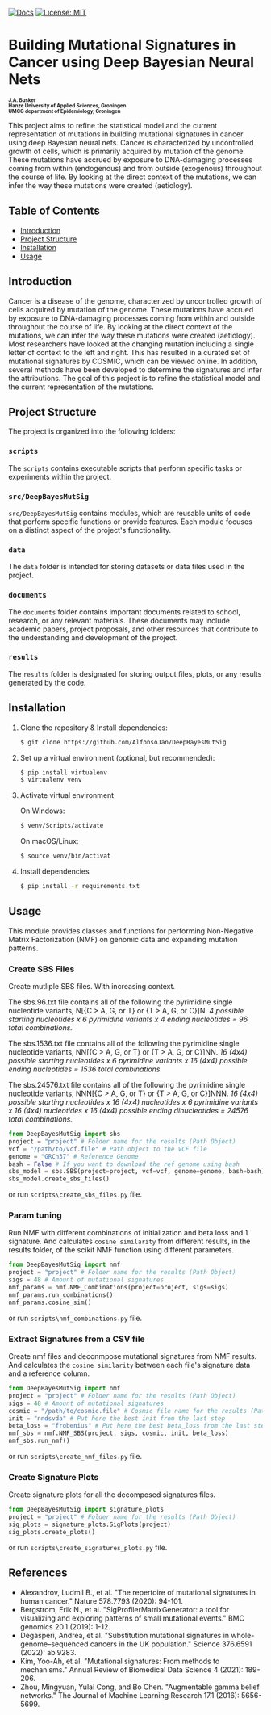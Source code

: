 [![Docs](https://img.shields.io/badge/docs-latest-blue.svg)](https://osf.io/t6j7u/wiki/home/) 
[![License: MIT](https://img.shields.io/badge/License-MIT-yellow.svg)](https://opensource.org/licenses/MIT)

# Building Mutational Signatures in Cancer using Deep Bayesian Neural Nets

<sub><sub>**J.A. Busker**</sub></sub>    
<sub><sub>**Hanze University of Applied Sciences, Groningen**</sub></sub>    
<sub><sub>**UMCG department of Epidemiology, Groningen**</sub></sub>

This project aims to refine the statistical model and the current representation of mutations in building mutational signatures in cancer using deep Bayesian neural nets. Cancer is characterized by uncontrolled growth of cells, which is primarily acquired by mutation of the genome. These mutations have accrued by exposure to DNA-damaging processes coming from within (endogenous) and from outside (exogenous) throughout the course of life. By looking at the direct context of the mutations, we can infer the way these mutations were created (aetiology).

## Table of Contents

- [Introduction](#introduction)
- [Project Structure](#project-structure)
- [Installation](#installation)
- [Usage](#usage)

## Introduction

Cancer is a disease of the genome, characterized by uncontrolled growth of cells acquired by mutation of the genome. These mutations have accrued by exposure to DNA-damaging processes coming from within and outside throughout the course of life. By looking at the direct context of the mutations, we can infer the way these mutations were created (aetiology). Most researchers have looked at the changing mutation including a single letter of context to the left and right. This has resulted in a curated set of mutational signatures by COSMIC, which can be viewed online. In addition, several methods have been developed to determine the signatures and infer the attributions. The goal of this project is to refine the statistical model and the current representation of the mutations.

## Project Structure

The project is organized into the following folders:

### `scripts`

The `scripts` contains executable scripts that perform specific tasks or experiments within the project.

### `src/DeepBayesMutSig`

`src/DeepBayesMutSig` contains modules, which are reusable units of code that perform specific functions or provide features. Each module focuses on a distinct aspect of the project's functionality.

### `data`

The `data` folder is intended for storing datasets or data files used in the project.

### `documents`

The `documents` folder contains important documents related to school, research, or any relevant materials. These documents may include academic papers, project proposals, and other resources that contribute to the understanding and development of the project.

### `results`

The `results` folder is designated for storing output files, plots, or any results generated by the code.

## Installation

1. Clone the repository & Install dependencies:

    ```bash
    $ git clone https://github.com/AlfonsoJan/DeepBayesMutSig
    ```

2. Set up a virtual environment (optional, but recommended):

    ```bash
    $ pip install virtualenv
    $ virtualenv venv
    ```

3. Activate virtual environment

    On Windows:

    ```bash
    $ venv/Scripts/activate
    ```

    On macOS/Linux:

    ```bash
    $ source venv/bin/activat
    ```

4. Install dependencies

    ```bash
    $ pip install -r requirements.txt
    ```

## Usage

This module provides classes and functions for performing Non-Negative Matrix Factorization (NMF)
on genomic data and expanding mutation patterns.

### Create SBS Files

Create mutliple SBS files. With increasing context.

The sbs.96.txt file contains all of the following the pyrimidine single nucleotide variants, N[{C > A, G, or T} or {T > A, G, or C}]N.
*4 possible starting nucleotides x 6 pyrimidine variants x 4 ending nucleotides = 96 total combinations.*

The sbs.1536.txt file contains all of the following the pyrimidine single nucleotide variants, NN[{C > A, G, or T} or {T > A, G, or C}]NN.
*16 (4x4) possible starting nucleotides x 6 pyrimidine variants x 16 (4x4) possible ending nucleotides = 1536 total combinations.*

The sbs.24576.txt file contains all of the following the pyrimidine single nucleotide variants, NNN[{C > A, G, or T} or {T > A, G, or C}]NNN.
*16 (4x4) possible starting nucleotides x 16 (4x4) nucleotides x 6 pyrimidine variants x 16 (4x4) nucleotides x 16 (4x4) possible ending dinucleotides = 24576 total combinations.*

```python
from DeepBayesMutSig import sbs
project = "project" # Folder name for the results (Path Object)
vcf = "/path/to/vcf.file" # Path object to the VCF file
genome = "GRCh37" # Reference Genome
bash = False # If you want to download the ref genome using bash
sbs_model = sbs.SBS(project=project, vcf=vcf, genome=genome, bash=bash)
sbs_model.create_sbs_files()
```

or run `scripts\create_sbs_files.py` file.

### Param tuning

Run NMF with different combinations of initialization and beta loss and 1 signature.
And calculates `cosine similarity` from different results, in the results folder, of the scikit NMF function using different parameters.

```python
from DeepBayesMutSig import nmf
project = "project" # Folder name for the results (Path Object)
sigs = 48 # Amount of mutational signatures
nmf_params = nmf.NMF_Combinations(project=project, sigs=sigs)
nmf_params.run_combinations()
nmf_params.cosine_sim()
```

or run `scripts\nmf_combinations.py` file.

### Extract Signatures from a CSV file

Create nmf files and deconmpose mutational signatures from NMF results.
And calculates the `cosine similarity` between each file's signature data and a reference column.

```python
from DeepBayesMutSig import nmf
project = "project" # Folder name for the results (Path Object)
sigs = 48 # Amount of mutational signatures
cosmic = "/path/to/cosmic.file" # Cosmic file name for the results (Path Object)
init = "nndsvda" # Put here the best init from the last step
beta_loss = "frobenius" # Put here the best beta_loss from the last step
nmf_sbs = nmf.NMF_SBS(project, sigs, cosmic, init, beta_loss)
nmf_sbs.run_nmf()
```

or run `scripts\create_nmf_files.py` file.

### Create Signature Plots

Create signature plots for all the decomposed signatures files.

```python
from DeepBayesMutSig import signature_plots
project = "project" # Folder name for the results (Path Object)
sig_plots = signature_plots.SigPlots(project)
sig_plots.create_plots()
```

or run `scripts\create_signatures_plots.py` file.

## References

- Alexandrov, Ludmil B., et al. "The repertoire of mutational signatures in human cancer." Nature 578.7793 (2020): 94-101.
- Bergstrom, Erik N., et al. "SigProfilerMatrixGenerator: a tool for visualizing and exploring patterns of small mutational events." BMC genomics 20.1 (2019): 1-12.
- Degasperi, Andrea, et al. "Substitution mutational signatures in whole-genome–sequenced cancers in the UK population." Science 376.6591 (2022): abl9283.
- Kim, Yoo-Ah, et al. "Mutational signatures: From methods to mechanisms." Annual Review of Biomedical Data Science 4 (2021): 189-206.
- Zhou, Mingyuan, Yulai Cong, and Bo Chen. "Augmentable gamma belief networks." The Journal of Machine Learning Research 17.1 (2016): 5656-5699.